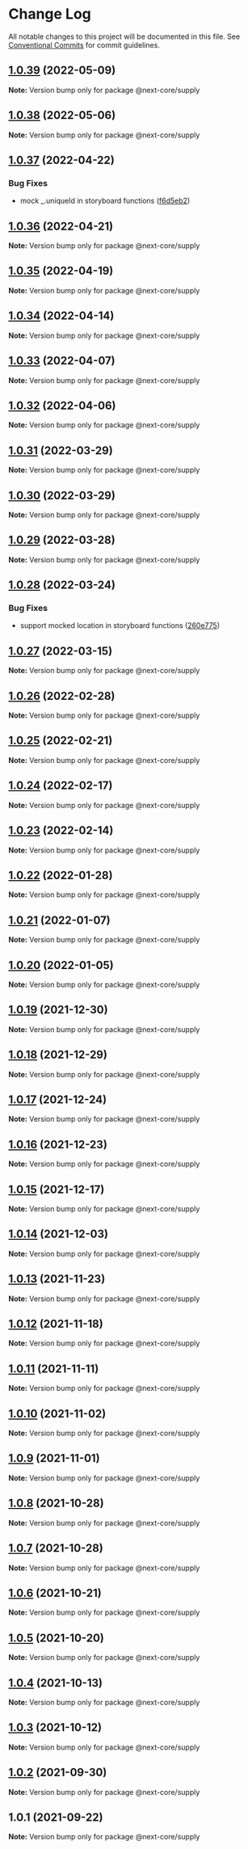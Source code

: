 # Change Log

All notable changes to this project will be documented in this file.
See [Conventional Commits](https://conventionalcommits.org) for commit guidelines.

## [1.0.39](https://github.com/easyops-cn/next-core/compare/@next-core/supply@1.0.38...@next-core/supply@1.0.39) (2022-05-09)

**Note:** Version bump only for package @next-core/supply





## [1.0.38](https://github.com/easyops-cn/next-core/compare/@next-core/supply@1.0.37...@next-core/supply@1.0.38) (2022-05-06)

**Note:** Version bump only for package @next-core/supply

## [1.0.37](https://github.com/easyops-cn/next-core/compare/@next-core/supply@1.0.36...@next-core/supply@1.0.37) (2022-04-22)

### Bug Fixes

- mock \_.uniqueId in storyboard functions ([f6d5eb2](https://github.com/easyops-cn/next-core/commit/f6d5eb2a6e00d7c5bd32e60a238b67c14641b840))

## [1.0.36](https://github.com/easyops-cn/next-core/compare/@next-core/supply@1.0.35...@next-core/supply@1.0.36) (2022-04-21)

**Note:** Version bump only for package @next-core/supply

## [1.0.35](https://github.com/easyops-cn/next-core/compare/@next-core/supply@1.0.34...@next-core/supply@1.0.35) (2022-04-19)

**Note:** Version bump only for package @next-core/supply

## [1.0.34](https://github.com/easyops-cn/next-core/compare/@next-core/supply@1.0.33...@next-core/supply@1.0.34) (2022-04-14)

**Note:** Version bump only for package @next-core/supply

## [1.0.33](https://github.com/easyops-cn/next-core/compare/@next-core/supply@1.0.32...@next-core/supply@1.0.33) (2022-04-07)

**Note:** Version bump only for package @next-core/supply

## [1.0.32](https://github.com/easyops-cn/next-core/compare/@next-core/supply@1.0.31...@next-core/supply@1.0.32) (2022-04-06)

**Note:** Version bump only for package @next-core/supply

## [1.0.31](https://github.com/easyops-cn/next-core/compare/@next-core/supply@1.0.30...@next-core/supply@1.0.31) (2022-03-29)

**Note:** Version bump only for package @next-core/supply

## [1.0.30](https://github.com/easyops-cn/next-core/compare/@next-core/supply@1.0.29...@next-core/supply@1.0.30) (2022-03-29)

**Note:** Version bump only for package @next-core/supply

## [1.0.29](https://github.com/easyops-cn/next-core/compare/@next-core/supply@1.0.28...@next-core/supply@1.0.29) (2022-03-28)

**Note:** Version bump only for package @next-core/supply

## [1.0.28](https://github.com/easyops-cn/next-core/compare/@next-core/supply@1.0.27...@next-core/supply@1.0.28) (2022-03-24)

### Bug Fixes

- support mocked location in storyboard functions ([260e775](https://github.com/easyops-cn/next-core/commit/260e77567a61c7f3199a174171de2eead4007d06))

## [1.0.27](https://github.com/easyops-cn/next-core/compare/@next-core/supply@1.0.26...@next-core/supply@1.0.27) (2022-03-15)

**Note:** Version bump only for package @next-core/supply

## [1.0.26](https://github.com/easyops-cn/next-core/compare/@next-core/supply@1.0.25...@next-core/supply@1.0.26) (2022-02-28)

**Note:** Version bump only for package @next-core/supply

## [1.0.25](https://github.com/easyops-cn/next-core/compare/@next-core/supply@1.0.24...@next-core/supply@1.0.25) (2022-02-21)

**Note:** Version bump only for package @next-core/supply

## [1.0.24](https://github.com/easyops-cn/next-core/compare/@next-core/supply@1.0.23...@next-core/supply@1.0.24) (2022-02-17)

**Note:** Version bump only for package @next-core/supply

## [1.0.23](https://github.com/easyops-cn/next-core/compare/@next-core/supply@1.0.22...@next-core/supply@1.0.23) (2022-02-14)

**Note:** Version bump only for package @next-core/supply

## [1.0.22](https://github.com/easyops-cn/next-core/compare/@next-core/supply@1.0.21...@next-core/supply@1.0.22) (2022-01-28)

**Note:** Version bump only for package @next-core/supply

## [1.0.21](https://github.com/easyops-cn/next-core/compare/@next-core/supply@1.0.20...@next-core/supply@1.0.21) (2022-01-07)

**Note:** Version bump only for package @next-core/supply

## [1.0.20](https://github.com/easyops-cn/next-core/compare/@next-core/supply@1.0.19...@next-core/supply@1.0.20) (2022-01-05)

**Note:** Version bump only for package @next-core/supply

## [1.0.19](https://github.com/easyops-cn/next-core/compare/@next-core/supply@1.0.18...@next-core/supply@1.0.19) (2021-12-30)

**Note:** Version bump only for package @next-core/supply

## [1.0.18](https://github.com/easyops-cn/next-core/compare/@next-core/supply@1.0.17...@next-core/supply@1.0.18) (2021-12-29)

**Note:** Version bump only for package @next-core/supply

## [1.0.17](https://github.com/easyops-cn/next-core/compare/@next-core/supply@1.0.16...@next-core/supply@1.0.17) (2021-12-24)

**Note:** Version bump only for package @next-core/supply

## [1.0.16](https://github.com/easyops-cn/next-core/compare/@next-core/supply@1.0.15...@next-core/supply@1.0.16) (2021-12-23)

**Note:** Version bump only for package @next-core/supply

## [1.0.15](https://github.com/easyops-cn/next-core/compare/@next-core/supply@1.0.14...@next-core/supply@1.0.15) (2021-12-17)

**Note:** Version bump only for package @next-core/supply

## [1.0.14](https://github.com/easyops-cn/next-core/compare/@next-core/supply@1.0.13...@next-core/supply@1.0.14) (2021-12-03)

**Note:** Version bump only for package @next-core/supply

## [1.0.13](https://github.com/easyops-cn/next-core/compare/@next-core/supply@1.0.12...@next-core/supply@1.0.13) (2021-11-23)

**Note:** Version bump only for package @next-core/supply

## [1.0.12](https://github.com/easyops-cn/next-core/compare/@next-core/supply@1.0.11...@next-core/supply@1.0.12) (2021-11-18)

**Note:** Version bump only for package @next-core/supply

## [1.0.11](https://github.com/easyops-cn/next-core/compare/@next-core/supply@1.0.10...@next-core/supply@1.0.11) (2021-11-11)

**Note:** Version bump only for package @next-core/supply

## [1.0.10](https://github.com/easyops-cn/next-core/compare/@next-core/supply@1.0.9...@next-core/supply@1.0.10) (2021-11-02)

**Note:** Version bump only for package @next-core/supply

## [1.0.9](https://github.com/easyops-cn/next-core/compare/@next-core/supply@1.0.8...@next-core/supply@1.0.9) (2021-11-01)

**Note:** Version bump only for package @next-core/supply

## [1.0.8](https://github.com/easyops-cn/next-core/compare/@next-core/supply@1.0.7...@next-core/supply@1.0.8) (2021-10-28)

**Note:** Version bump only for package @next-core/supply

## [1.0.7](https://github.com/easyops-cn/next-core/compare/@next-core/supply@1.0.6...@next-core/supply@1.0.7) (2021-10-28)

**Note:** Version bump only for package @next-core/supply

## [1.0.6](https://github.com/easyops-cn/next-core/compare/@next-core/supply@1.0.5...@next-core/supply@1.0.6) (2021-10-21)

**Note:** Version bump only for package @next-core/supply

## [1.0.5](https://github.com/easyops-cn/next-core/compare/@next-core/supply@1.0.4...@next-core/supply@1.0.5) (2021-10-20)

**Note:** Version bump only for package @next-core/supply

## [1.0.4](https://github.com/easyops-cn/next-core/compare/@next-core/supply@1.0.3...@next-core/supply@1.0.4) (2021-10-13)

**Note:** Version bump only for package @next-core/supply

## [1.0.3](https://github.com/easyops-cn/next-core/compare/@next-core/supply@1.0.2...@next-core/supply@1.0.3) (2021-10-12)

**Note:** Version bump only for package @next-core/supply

## [1.0.2](https://github.com/easyops-cn/next-core/compare/@next-core/supply@1.0.1...@next-core/supply@1.0.2) (2021-09-30)

**Note:** Version bump only for package @next-core/supply

## 1.0.1 (2021-09-22)

**Note:** Version bump only for package @next-core/supply
